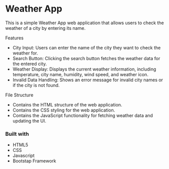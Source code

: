 # Weather App
This is a simple Weather App web application that allows users to check the weather of a city by entering its name.

Features
-  City Input: Users can enter the name of the city they want to check the weather for.
-  Search Button: Clicking the search button fetches the weather data for the entered city.
-  Weather Display: Displays the current weather information, including temperature, city name, humidity, wind speed, and weather icon.
-  Invalid Data Handling: Shows an error message for invalid city names or if the city is not found.
  
File Structure
-  Contains the HTML structure of the web application.
-  Contains the CSS styling for the web application.
-  Contains the JavaScript functionality for fetching weather data and updating the UI.

### Built with 
- HTML5
- CSS
- Javascript
- Bootstap Framework
